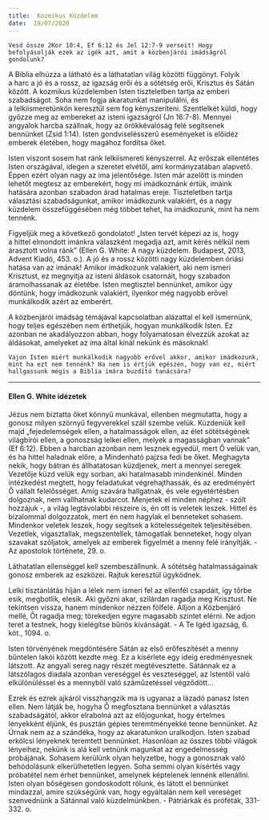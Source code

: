 ```yaml
---
title:  Kozmikus Küzdelem
date:  19/07/2020
---
```


`Vesd össze 2Kor 10:4, Ef 6:12 és Jel 12:7-9 verseit! Hogy befolyásolják ezek az igék azt, amit a közbenjárói imádságról gondolunk?`

A Biblia elhúzza a látható és a láthatatlan világ közötti függönyt. Folyik a harc a jó és a rossz, az igazság erői és a sötétség erői, Krisztus és Sátán között. A kozmikus küzdelemben Isten tiszteletben tartja az emberi szabadságot. Soha nem fogja akaratunkat manipulálni, és a lelkiismeretünkön keresztül sem fog kényszeríteni. Szentlelkét küldi, hogy győzze meg az embereket az isteni igazságról (Jn 16:7-8). Mennyei angyalok harcba szállnak, hogy az örökkévalóság felé segítsenek bennünket (Zsid 1:14). Isten gondviselésszerű eseményeket is előidéz emberek életében, hogy magához fordítsa őket.

Isten viszont sosem hat ránk lelkiismereti kényszerrel. Az erőszak ellentétes Isten országával, idegen a szeretet elvétől, ami kormányzatában alapvető. Éppen ezért olyan nagy az ima jelentősége. Isten már azelőtt is minden lehetőt megtesz az emberekért, hogy mi imádkoznánk értük, imáink hatására azonban szabadon árad hatalmas ereje. Tiszteletben tartja választási szabadságunkat, amikor imádkozunk valakiért, és a nagy küzdelem összefüggésében még többet tehet, ha imádkozunk, mint ha nem tennénk.

Figyeljük meg a következő gondolatot! „Isten tervét képezi az is, hogy a hittel elmondott imánkra válaszként megadja azt, amit kérés nélkül nem árasztott volna ránk” (Ellen G. White: A nagy küzdelem. Budapest, 2013, Advent Kiadó, 453. o.). A jó és a rossz közötti nagy küzdelemben óriási hatása van az imának! Amikor imádkozunk valakiért, aki nem ismeri Krisztust, ez megnyitja az isteni áldások csatornáit, hogy szabadon áramolhassanak az életébe. Isten megtisztel bennünket, amikor úgy döntünk, hogy imádkozunk valakiért, ilyenkor még nagyobb erővel munkálkodik azért az emberért.

A közbenjárói imádság témájával kapcsolatban alázattal el kell ismernünk, hogy teljes egészében nem érthetjük, hogyan munkálkodik Isten. Ez azonban ne akadályozzon abban, hogy folyamatosan élvezzük azokat az áldásokat, amelyeket az ima által kínál nekünk és másoknak!

`Vajon Isten miért munkálkodik nagyobb erővel akkor, amikor imádkozunk, mint ha ezt nem tennénk? Ha nem is értjük egészen, hogy van ez, miért hallgassunk mégis a Biblia imára buzdító tanácsára?`

---

#### Ellen G. White idézetek

Jézus nem biztatta őket könnyű munkával, ellenben megmutatta, hogy a gonosz milyen szörnyű fegyverekkel száll szembe velük. Küzdeniük kell majd „fejedelemségek ellen, a hatalmasságok ellen, az élet sötétségének világbírói ellen, a gonoszság lelkei ellen, melyek a magasságban vannak” (Ef 6:12). Ebben a harcban azonban nem lesznek egyedül, mert Ő velük van, és ha hittel haladnak előre, a Mindenható pajzsa fedi be őket. Meghagyta nekik, hogy bátran és állhatatosan küzdjenek, mert a mennyei seregek Vezetője küzd velük egy sorban, aki hatalmasabb mindenkinél. Minden intézkedést megtett, hogy feladatukat végrehajthassák, és az eredményért Ő vállalt felelősséget. Amíg szavára hallgatnak, és vele egyetértésben dolgoznak, nem vallhatnak kudarcot. Menjetek el minden néphez - szólt hozzájuk -, a világ legtávolabbi részeire is, én ott is veletek leszek. Hittel és bizalommal dolgozzatok, mert én nem hagylak el benneteket sohasem. Mindenkor veletek leszek, hogy segítsek a kötelességeitek teljesítésében. Vezetlek, vigasztallak, megszentellek, támogatlak benneteket, hogy olyan szavakat szóljatok, amelyek az emberek figyelmét a menny felé irányítják. - Az apostolok története, 29. o.

Láthatatlan ellenséggel kell szembeszállnunk. A sötétség hatalmasságainak gonosz emberek az eszközei. Rajtuk keresztül ügyködnek.

Lelki tisztánlátás híján a lélek nem ismeri fel az ellenfél csapdáit, így tőrbe esik, megbotlik, elesik. Aki győzni akar, szilárdan ragadja meg Krisztust. Ne tekintsen vissza, hanem mindenkor nézzen fölfelé. Álljon a Közbenjáró mellé, Őt ragadja meg; törekedjen egyre magasabb szintet elérni. Ne adjon teret a testnek, hogy kielégítse bűnös kívánságát. - A Te Igéd igazság, 6. köt., 1094. o.

Isten törvényének megdöntésére Sátán az első erőfeszítését a menny bűntelen lakói között kezdte meg. Ez a kísérlete egy ideig eredményesnek látszott. Az angyali sereg nagy részét megtévesztette. Sátánnak ez a látszólagos diadala azonban vereséggel és veszteséggel, az Istentől való elkülönüléssel és a mennyből való száműzetéssel végződött...

Ezrek és ezrek ajkáról visszhangzik ma is ugyanaz a lázadó panasz Isten ellen. Nem látják be, hogyha Ő megfosztana bennünket a választás szabadságától, akkor elrabolná azt az előjogunkat, hogy értelmes lényekként éljünk, és pusztán gépies teremtményekké tenne bennünket. Az Úrnak nem az a szándéka, hogy az akaratunkon uralkodjon. Isten szabad erkölcsi lényeknek teremtett bennünket. Hasonlóan az összes többi világok lényeihez, nekünk is alá kell vetnünk magunkat az engedelmesség próbájának. Sohasem kerülünk olyan helyzetbe, hogy a gonosznak való behódolásunk elkerülhetetlen legyen. Soha semmi olyan kísértés vagy próbatétel nem érhet bennünket, amelynek képtelenek lennénk ellenállni. Isten olyan bőségesen gondoskodott rólunk, és látott el bennünket mindazzal, amire szükségünk van, hogy egyáltalán nem kell vereséget szenvednünk a Sátánnal való küzdelmünkben. - Pátriárkák és próféták, 331-332. o.